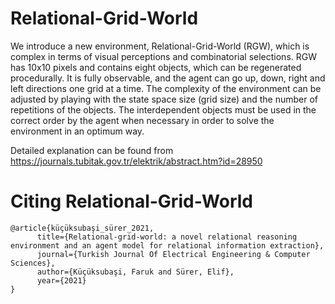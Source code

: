 # Relational-Grid-World

We introduce a new environment, Relational-Grid-World (RGW), which is complex in terms of 
visual perceptions and combinatorial selections. RGW has 10x10 pixels and contains eight objects, which can
be regenerated procedurally. It is fully observable, and the agent can go up, down,
right and left directions one grid at a time. The complexity of the environment can be adjusted by playing with
the state space size (grid size) and the number of repetitions of the objects. The interdependent objects must 
be used in the correct order by the agent when necessary in order to solve the environment in an optimum way.

Detailed explanation can be found from https://journals.tubitak.gov.tr/elektrik/abstract.htm?id=28950

# Citing Relational-Grid-World

```
@article{küçüksubaşi_sürer_2021, 
      title={Relational-grid-world: a novel relational reasoning environment and an agent model for relational information extraction},
      journal={Turkish Journal Of Electrical Engineering & Computer Sciences}, 
      author={Küçüksubaşi, Faruk and Sürer, Elif}, 
      year={2021}
}
```

